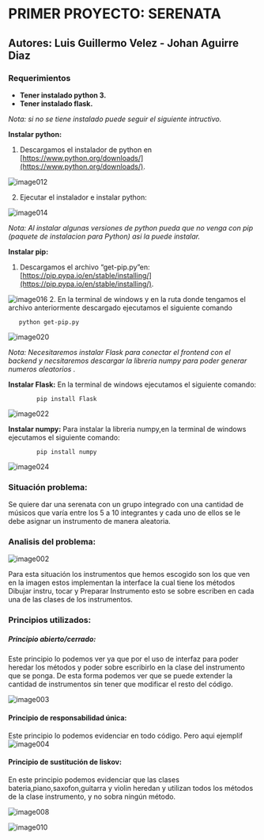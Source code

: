 # PRIMER PROYECTO: SERENATA
## Autores: Luis Guillermo Velez - Johan Aguirre Diaz

### Requerimientos
* **Tener instalado python 3.**
* **Tener instalado  flask.**

_Nota: si no se tiene instalado puede seguir el siguiente intructivo._ 


**Instalar python:**
1. Descargamos el instalador de python en [https://www.python.org/downloads/](https://www.python.org/downloads/).

![image012](imagenes/image012.gif)

2. Ejecutar el instalador e instalar python:

![image014](imagenes/image014.gif)


_Nota: Al instalar algunas versiones de python pueda que no venga con pip (paquete de instalacion para Python) asi la puede instalar._

**Instalar pip:**

1. Descargamos el archivo “get-pip.py”en: [https://pip.pypa.io/en/stable/installing/](https://pip.pypa.io/en/stable/installing/).

![image016](imagenes/image016.gif)
2. En la terminal de windows y en la ruta donde tengamos el archivo anteriormente descargado ejecutamos el siguiente comando

       python get-pip.py
     
![image020](imagenes/image020.gif)

_Nota: Necesitaremos instalar Flask para conectar el frontend con el backend y necsitaremos descargar la libreria numpy para poder generar numeros aleatorios ._

**Instalar Flask:**
En la terminal de windows ejecutamos el siguiente comando:

            pip install Flask
            
  ![image022](imagenes/image022.gif)
            
**Instalar numpy:**
Para instalar la libreria numpy,en la terminal de windows ejecutamos el siguiente comando:

            pip install numpy
            
   ![image024](imagenes/image024.gif)
   
### Situación problema:
Se quiere dar una serenata con un grupo integrado  con una cantidad de  músicos que varía entre los 5 a 10 integrantes y cada uno de ellos se le debe asignar un instrumento  de manera aleatoria.

### Analisis del problema:

![image002](imagenes/image002.gif)

Para esta situación los instrumentos que hemos escogido son los que ven en la imagen estos implementan  la interface la cual tiene los métodos Dibujar instru, tocar y Preparar Instrumento esto se sobre escriben en cada una de las clases de los instrumentos. 

### Principios utilizados:
##### Principio abierto/cerrado:
Este principio lo podemos ver ya que por el uso de interfaz para poder heredar los métodos  y poder sobre escribirlo en la clase del instrumento que se ponga. De esta forma podemos ver que se puede extender la cantidad de instrumentos sin tener que modificar el resto del código.

![image003](imagenes/image003.png)

#### Principio de responsabilidad única:
Este principio lo podemos evidenciar en todo código. Pero aqui ejemplif
![image004](imagenes/image005.png)

#### Principio de sustitución de liskov:
En este principio podemos evidenciar que las clases bateria,piano,saxofon,guitarra y violin heredan y utilizan todos los métodos de la clase instrumento, y no sobra ningún método.

![image008](imagenes/image008.gif)

![image010](imagenes/image010.gif)


